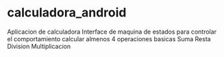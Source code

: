 # calculadora_android
Aplicacion de calculadora
Interface de maquina de estados para controlar el comportamiento 
calcular almenos 4 operaciones basicas 
Suma 
Resta
Division 
Multiplicacion
